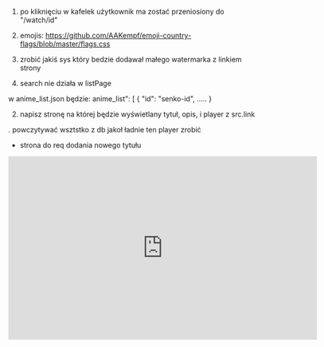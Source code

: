 1. po kliknięciu w kafelek użytkownik ma zostać przeniosiony do
"/watch/id"

2. emojis:
https://github.com/AAKempf/emoji-country-flags/blob/master/flags.css

3. zrobić jakiś sys który bedzie dodawał małego watermarka z linkiem strony

4. search nie działa w listPage

w anime_list.json będzie:
anime_list": [
        {
            "id": "senko-id",
             .....
}

2. napisz stronę na której będzie wyświetlany tytuł, opis, i player z src.link

.
powczytywać wsztstko z db
jakoł ładnie ten player zrobić
+ strona do req dodania nowego tytułu
<iframe src="https://ebd.cda.pl/620x368/1976900252" width="620" height="368" style="border:none;" scrolling="no" allowfullscreen name="v2" allow="encrypted-media"></iframe>